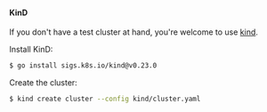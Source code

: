 #### KinD

If you don't have a test cluster at hand, you're welcome to use [kind](https://kind.sigs.k8s.io/).

Install KinD:

```sh
$ go install sigs.k8s.io/kind@v0.23.0 
```

Create the cluster:

```sh
$ kind create cluster --config kind/cluster.yaml 
```
